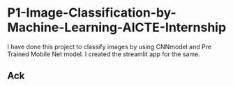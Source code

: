 # P1-Image-Classification-by-Machine-Learning-AICTE-Internship

I have done this project to classify images by using CNNmodel and Pre Trained Mobile Net model. I created the streamlit app for the same.

## Ack
